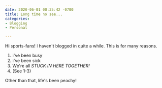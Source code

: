```yaml
---
date: 2020-06-01 00:35:42 -0700
title: Long time no see...
categories:
- Blogging
- Personal

---
```

Hi sports-fans!  I haven't blogged in quite a while.  This is for many reasons.

1. I've been busy
2. I've been sick
3. We're all _STUCK IN HERE TOGETHER!_
4. (See 1-3)

Other than that, life's been peachy!